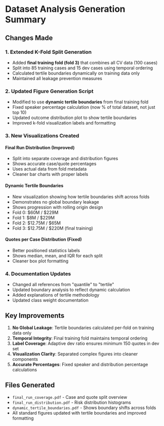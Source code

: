 # Dataset Analysis Generation Summary

## Changes Made

### 1. Extended K-Fold Split Generation
- Added **final training fold (fold 3)** that combines all CV data (100 cases)
- Split into 85 training cases and 15 dev cases using temporal ordering
- Calculated tertile boundaries dynamically on training data only
- Maintained all leakage prevention measures

### 2. Updated Figure Generation Script
- Modified to use **dynamic tertile boundaries** from final training fold
- Fixed speaker percentage calculation (now % of total dataset, not just top 10)
- Updated outcome distribution plot to show tertile boundaries
- Improved k-fold visualization labels and formatting

### 3. New Visualizations Created

#### Final Run Distribution (Improved)
- Split into separate coverage and distribution figures
- Shows accurate case/quote percentages
- Uses actual data from fold metadata
- Cleaner bar charts with proper labels

#### Dynamic Tertile Boundaries
- New visualization showing how tertile boundaries shift across folds
- Demonstrates no global boundary leakage
- Shows progression with rolling origin design
- Fold 0: $60M / $229M
- Fold 1: $8M / $229M
- Fold 2: $12.75M / $65M
- Fold 3: $12.75M / $220M (final training)

#### Quotes per Case Distribution (Fixed)
- Better positioned statistics labels
- Shows median, mean, and IQR for each split
- Cleaner box plot formatting

### 4. Documentation Updates
- Changed all references from "quantile" to "tertile"
- Updated boundary analysis to reflect dynamic calculation
- Added explanations of tertile methodology
- Updated class weight documentation

## Key Improvements

1. **No Global Leakage**: Tertile boundaries calculated per-fold on training data only
2. **Temporal Integrity**: Final training fold maintains temporal ordering
3. **Label Coverage**: Adaptive dev ratio ensures minimum 150 quotes in dev set
4. **Visualization Clarity**: Separated complex figures into cleaner components
5. **Accurate Percentages**: Fixed speaker and distribution percentage calculations

## Files Generated
- `final_run_coverage.pdf` - Case and quote split overview
- `final_run_distribution.pdf` - Risk distribution histograms
- `dynamic_tertile_boundaries.pdf` - Shows boundary shifts across folds
- All standard figures updated with tertile boundaries and improved formatting
